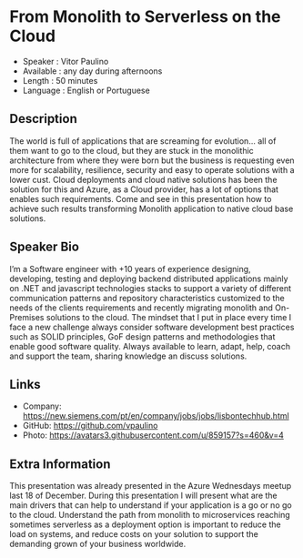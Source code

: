 
From Monolith to Serverless on the Cloud
=================================================

* Speaker   : Vitor Paulino
* Available : any day during afternoons
* Length    : 50 minutes
* Language  : English or Portuguese

Description
-----------

The world is full of applications that are screaming for evolution... all of them want to go to the cloud, but they are stuck in the monolithic architecture from where they were born but the business is requesting even more for scalability, resilience, security and easy to operate solutions with a lower cust. Cloud deployments and cloud native solutions has been the solution for this and Azure, as a Cloud provider, has a lot of options that enables such requirements. Come and see in this presentation how to achieve such results transforming Monolith application to native cloud base solutions.   

Speaker Bio
-----------

I’m a Software engineer with +10 years of experience designing, developing, testing and deploying backend distributed applications mainly on .NET and javascript technologies stacks to support a variety of different communication patterns and repository characteristics customized to the needs of the clients requirements and recently migrating monolith and On-Premises solutions to the cloud. The mindset that I put in place every time I face a new challenge always consider software development best practices such as SOLID principles, GoF design patterns and methodologies that enable good software quality. Always available to learn, adapt, help, coach and support the team, sharing knowledge an discuss solutions.

Links
-----


* Company: https://new.siemens.com/pt/en/company/jobs/jobs/lisbontechhub.html
* GitHub: https://github.com/vpaulino
* Photo: https://avatars3.githubusercontent.com/u/859157?s=460&v=4

Extra Information
-----------------

This presentation was already presented in the Azure Wednesdays meetup last 18 of December. During this presentation I will present what are the main drivers that can help to understand if your application is a go or no go to the cloud. Understand the path from monolith to microservices reaching sometimes serverless as a deployment option is important to reduce the load on systems, and reduce costs on your solution to support the demanding grown of your business worldwide.



